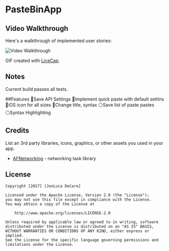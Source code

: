 # PasteBinApp

## Video Walkthrough

Here's a walkthrough of implemented user stories:

<img src='http://i.imgur.com/4ToHECz.gif' title='Video Walkthrough' width='' alt='Video Walkthrough' />

GIF created with [LiceCap](http://www.cockos.com/licecap/).

## Notes

Current build passes all tests. 

##Features
🔘Save API Settings
🔘Implement quick paste with default settins
🔘iOS icon for all sizes
🔘Change title, syntax
⚪️Save list of paste pastes
⚪️Syntax Highlighting

## Credits

List an 3rd party libraries, icons, graphics, or other assets you used in your app.

- [AFNetworking](https://github.com/AFNetworking/AFNetworking) - networking task library

## License

    Copyright [2017] [JonLuca DeCaro]

    Licensed under the Apache License, Version 2.0 (the "License");
    you may not use this file except in compliance with the License.
    You may obtain a copy of the License at

        http://www.apache.org/licenses/LICENSE-2.0

    Unless required by applicable law or agreed to in writing, software
    distributed under the License is distributed on an "AS IS" BASIS,
    WITHOUT WARRANTIES OR CONDITIONS OF ANY KIND, either express or implied.
    See the License for the specific language governing permissions and
    limitations under the License.